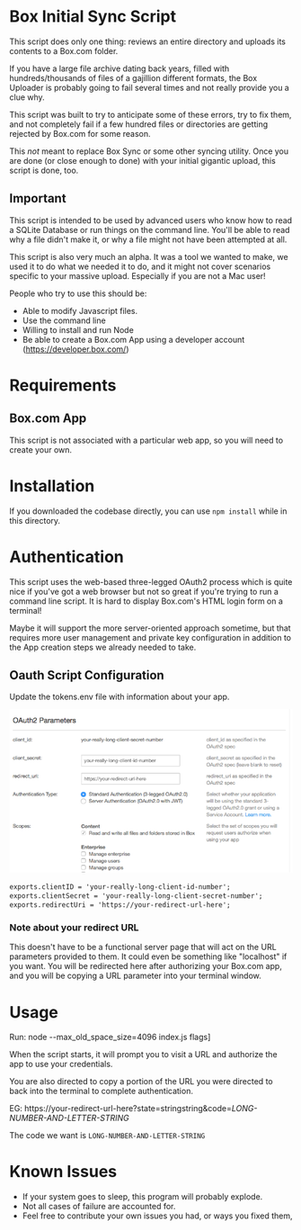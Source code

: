 # Box Initial Sync Script

This script does only one thing: reviews an entire directory and uploads its contents to a Box.com
folder.  

If you have a large file archive dating back years, filled with hundreds/thousands of files 
of a gajillion different formats, the Box Uploader is probably going to fail several times and not
really provide you a clue why.
 
This script was built to try to anticipate some of these errors, try to fix them, and not completely
fail if a few hundred files or directories are getting rejected by Box.com for some reason.

This *not* meant to replace Box Sync or some other syncing utility.  Once you are done (or close enough
to done) with your initial gigantic upload, this script is done, too.

## Important
This script is intended to be used by advanced users who know how to read a SQLite Database
or run things on the command line.  You'll be able to read why a file didn't make it, or why a file
might not have been attempted at all.

This script is also very much an alpha.  It was a tool we wanted to make, we used it to do what we
needed it to do, and it might not cover scenarios specific to your massive upload.  Especially if you
are not a Mac user!

People who try to use this should be:
* Able to modify Javascript files.
* Use the command line
* Willing to install and run Node
* Be able to create a Box.com App using a developer account (https://developer.box.com/)

# Requirements
## Box.com App
This script is not associated with a particular web app, so you will need to create your own.

# Installation

If you downloaded the codebase directly, you can use 
`npm install` while in this directory.

# Authentication
This script uses the web-based three-legged OAuth2 process which is quite nice if you've got a web browser but not
so great if you're trying to run a command line script.  It is hard to display Box.com's HTML login form
on a terminal!

Maybe it will support the more server-oriented approach sometime, but that requires more user management and
private key configuration in addition to the App creation steps we already needed to take.

## Oauth Script Configuration
Update the tokens.env file with information about your app.

![Dev Console Oauth Information][Dev Oauth Info]

```
exports.clientID = 'your-really-long-client-id-number';
exports.clientSecret = 'your-really-long-client-secret-number';
exports.redirectUri = 'https://your-redirect-url-here';
```

### Note about your redirect URL
This doesn't have to be a functional server page that will act on the URL parameters provided to them.
It could even be something like "localhost" if you want.  You will be redirected here after authorizing
your Box.com app, and you will be copying a URL parameter into your terminal window.

# Usage

Run: node --max_old_space_size=4096 index.js flags] <folder> <BoxFolderId>

When the script starts, it will prompt you to visit a URL and authorize the app to use your credentials.

You are also directed to copy a portion of the URL you were directed to back into the terminal to complete
authentication.

EG: https://your-redirect-url-here?state=stringstring&code=*LONG-NUMBER-AND-LETTER-STRING*

The code we want is `LONG-NUMBER-AND-LETTER-STRING`

# Known Issues

* If your system goes to sleep, this program will probably explode.
* Not all cases of failure are accounted for.
* Feel free to contribute your own issues you had, or ways you fixed them,

[Dev Oauth Info]: docs/dev_console_info.png
